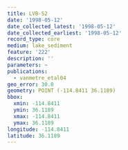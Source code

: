 ```yaml
---
title: LVB-S2
date: '1998-05-12'
date_collected_latest: '1998-05-12'
date_collected_earliest: '1998-05-12'
record_type: core
medium: lake_sediment
feature: '222'
description: ''
parameters: ~
publications:
  - vanmetre_etal04
geo_error: 30.0
geometry: POINT (-114.8411 36.1189)
bbox:
  xmin: -114.8411
  ymin: 36.1189
  xmax: -114.8411
  ymax: 36.1189
longitude: -114.8411
latitude: 36.1189
---
```

